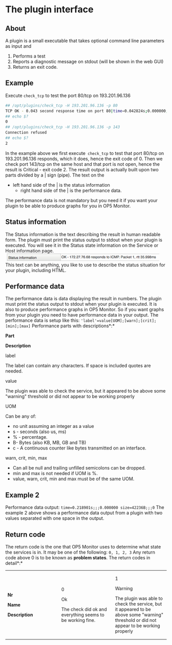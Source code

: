 # The plugin interface

## About

A plugin is a small executable that takes optional command line parameters as input and

1. Performs a test
2. Reports a diagnostic message on stdout (will be shown in the web GUI)
3. Returns an exit code.

## Example

Execute `check_tcp` to test the port 80/tcp on 193.201.96.136

``` {.bash data-syntaxhighlighter-params="brush: bash; gutter: false; theme: Confluence" data-theme="Confluence" style="brush: bash; gutter: false; theme: Confluence"}
## /opt/plugins/check_tcp -H 193.201.96.136 -p 80
TCP OK - 0.043 second response time on port 80|time=0.042824s;0.000000;0.000000;0.000000;10.000000
## echo $?
0
## /opt/plugins/check_tcp -H 193.201.96.136 -p 143
Connection refused
## echo $?
2
```

 In the example above we first execute` check_tcp` to test that port 80/tcp on 193.201.96.136 responds, which it does, hence the exit code of 0.
 Then we check port 143/tcp on the same host and that port is not open, hence the result is Critical - exit code 2.
 The result output is actually built upon two parts divided by a | sign (pipe). The text on the

- left hand side of the | is the status information
  - right hand side of the | is the performance data.

The performance data is not mandatory but you need it if you want your plugin to be able to produce graphs for you in OP5 Monitor.

## Status information

The Status information is the text describing the result in human readable form. The plugin must print the status output to stdout when your plugin is executed.
 You will see it in the Status state information on the Service or Host information page.
![](images/16482419/19235818.png)
 This text can be anything, you like to use to describe the status situation for your plugin, including HTML.

## Performance data

The performance data is data displaying the result in numbers. The plugin must print the status output to stdout when your plugin is executed. It is also to produce performance graphs in OP5 Monitor.
 So if you want graphs from your plugin you need to have performance data in your output.
 The performance data is setup like this:
 `'label'=value[UOM];[warn];[crit];[min];[max]`
 Performance parts with descriptions*:*

**Part**

**Description**

label

The label can contain any characters. If space is included quotes are needed.

value

The plugin was able to check the service, but it appeared to be above some "warning" threshold or did not appear to be working properly

UOM

Can be any of:

- no unit assuming an integer as a value
- s - seconds (also us, ms)
- % - percentage.
- B- Bytes (also KB, MB, GB and TB)
- c - A continuous counter like bytes transmitted on an interface.

warn, crit, min, max

- Can all be null and trailing unfilled semicolons can be dropped.
- min and max is not needed if UOM is %.
- value, warn, crit, min and max must be of the same UOM.

## Example 2

Performance data output:
 `time=0.218901s;;;0.000000 size=42236B;;;0`
 The example 2 above shows a performance data output from a plugin with two values separated with one space in the output.

## Return code

The return code is the one that OP5 Monitor uses to determine what state the services is in. It may be one of the following:
 `0, 1, 2, 3`
 Any return code above 0 is to be known as **problem states**.
 The return codes in detail*:*

<table>
<colgroup>
<col width="33%" />
<col width="33%" />
<col width="33%" />
</colgroup>
<tbody>
<tr class="odd">
<td align="left"><p><strong>Nr</strong></p>
<p><strong>Name</strong></p>
<p><strong>Description</strong></p></td>
<td align="left"><p>0</p>
<p>Ok</p>
<p>The check did ok and everything seems to be working fine.</p></td>
<td align="left"><p>1</p>
<p>Warning</p>
<p>The plugin was able to check the service, but it appeared to be above some &quot;warning&quot; threshold or did not appear to be working properly</p></td>
</tr>
</tbody>
</table>
